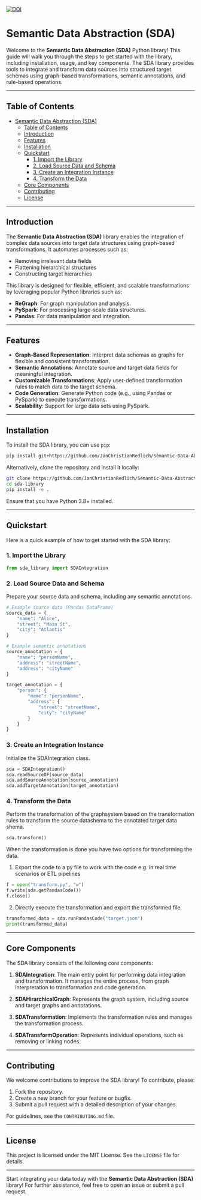 [![DOI](https://zenodo.org/badge/889865941.svg)](https://doi.org/10.5281/zenodo.14507226)
# Semantic Data Abstraction (SDA)

Welcome to the **Semantic Data Abstraction (SDA)** Python library! This guide will walk you through the steps to get started with the library, including installation, usage, and key components. The SDA library provides tools to integrate and transform data sources into structured target schemas using graph-based transformations, semantic annotations, and rule-based operations.

---

## Table of Contents
- [Semantic Data Abstraction (SDA)](#semantic-data-abstraction-sda)
  - [Table of Contents](#table-of-contents)
  - [Introduction](#introduction)
  - [Features](#features)
  - [Installation](#installation)
  - [Quickstart](#quickstart)
    - [1. Import the Library](#1-import-the-library)
    - [2. Load Source Data and Schema](#2-load-source-data-and-schema)
    - [3. Create an Integration Instance](#3-create-an-integration-instance)
    - [4. Transform the Data](#4-transform-the-data)
  - [Core Components](#core-components)
  - [Contributing](#contributing)
  - [License](#license)

---

## Introduction

The **Semantic Data Abstraction (SDA)** library enables the integration of complex data sources into target data structures using graph-based transformations. It automates processes such as:
- Removing irrelevant data fields
- Flattening hierarchical structures
- Constructing target hierarchies

This library is designed for flexible, efficient, and scalable transformations by leveraging popular Python libraries such as:
- **ReGraph**: For graph manipulation and analysis.
- **PySpark**: For processing large-scale data structures.
- **Pandas**: For data manipulation and integration.

---

## Features

- **Graph-Based Representation**: Interpret data schemas as graphs for flexible and consistent transformation.
- **Semantic Annotations**: Annotate source and target data fields for meaningful integration.
- **Customizable Transformations**: Apply user-defined transformation rules to match data to the target schema.
- **Code Generation**: Generate Python code (e.g., using Pandas or PySpark) to execute transformations.
- **Scalability**: Support for large data sets using PySpark.

---

## Installation

To install the SDA library, you can use `pip`:

```bash
pip install git+https://github.com/JanChristianRedlich/Semantic-Data-Abstraction.git
```

Alternatively, clone the repository and install it locally:

```bash
git clone https://github.com/JanChristianRedlich/Semantic-Data-Abstraction.git
cd sda-library
pip install -e .
```

Ensure that you have Python 3.8+ installed.

---

## Quickstart

Here is a quick example of how to get started with the SDA library:

### 1. Import the Library
```python
from sda_library import SDAIntegration
```

### 2. Load Source Data and Schema
Prepare your source data and schema, including any semantic annotations.

```python
# Example source data (Pandas DataFrame)
source_data = {
    "name": "Alice",
    "street": "Main St",
    "city": "Atlantis"
}

# Example semantic annotations
source_annotation = {
    "name": "personName",
    "address": "streetName",
    "address": "cityName"
}

target_annotation = {
    "person": {
        "name": "personName",
        "address": {
            "street": "streetName",
            "city": "cityName"
        }
    }
}
```

### 3. Create an Integration Instance
Initialize the SDAIntegration class.

```python
sda = SDAIntegration()
sda.readSourceDF(source_data)
sda.addSourceAnnotation(source_annotation)
sda.addTargetAnnotation(target_annotation)
```

### 4. Transform the Data
Perform the transformation of the graphsystem based on the transformation rules to transform the source datashema to the annotated target data shema. 
```python
sda.transform()
```

When the transformation is done you have two options for transforming the data. 
1. Export the code to a py file to work with the code e.g. in real time scenarios or ETL pipelines

```python
f = open("transform.py", "w")
f.write(sda.getPandasCode())
f.close()
```
2. Directly execute the transformation and export the transformed file. 
```python 
transformed_data = sda.runPandasCode("target.json")
print(transformed_data)
```

---

## Core Components

The SDA library consists of the following core components:

1. **SDAIntegration**: The main entry point for performing data integration and transformation. It manages the entire process, from graph interpretation to transformation and code generation.

2. **SDAHirarchicalGraph**: Represents the graph system, including source and target graphs and annotations.

3. **SDATransformation**: Implements the transformation rules and manages the transformation process.

4. **SDATransformOperation**: Represents individual operations, such as removing or linking nodes.

---

## Contributing

We welcome contributions to improve the SDA library! To contribute, please:
1. Fork the repository.
2. Create a new branch for your feature or bugfix.
3. Submit a pull request with a detailed description of your changes.

For guidelines, see the `CONTRIBUTING.md` file.

---

## License

This project is licensed under the MIT License. See the `LICENSE` file for details.

---

Start integrating your data today with the **Semantic Data Abstraction (SDA)** library! For further assistance, feel free to open an issue or submit a pull request.